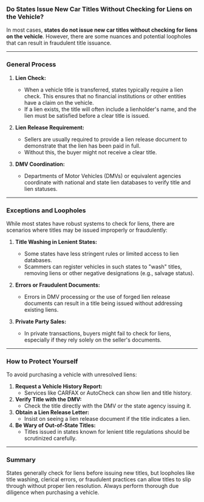 ### Do States Issue New Car Titles Without Checking for Liens on the Vehicle?

In most cases, **states do not issue new car titles without checking for liens on the vehicle**. However, there are some nuances and potential loopholes that can result in fraudulent title issuance.

---

### **General Process**
1. **Lien Check:**
    - When a vehicle title is transferred, states typically require a lien check. This ensures that no financial institutions or other entities have a claim on the vehicle.
    - If a lien exists, the title will often include a lienholder's name, and the lien must be satisfied before a clear title is issued.

2. **Lien Release Requirement:**
    - Sellers are usually required to provide a lien release document to demonstrate that the lien has been paid in full.
    - Without this, the buyer might not receive a clear title.

3. **DMV Coordination:**
    - Departments of Motor Vehicles (DMVs) or equivalent agencies coordinate with national and state lien databases to verify title and lien statuses.

---

### **Exceptions and Loopholes**
While most states have robust systems to check for liens, there are scenarios where titles may be issued improperly or fraudulently:

1. **Title Washing in Lenient States:**
    - Some states have less stringent rules or limited access to lien databases.
    - Scammers can register vehicles in such states to "wash" titles, removing liens or other negative designations (e.g., salvage status).

2. **Errors or Fraudulent Documents:**
    - Errors in DMV processing or the use of forged lien release documents can result in a title being issued without addressing existing liens.

3. **Private Party Sales:**
    - In private transactions, buyers might fail to check for liens, especially if they rely solely on the seller's documents.

---

### **How to Protect Yourself**
To avoid purchasing a vehicle with unresolved liens:
1. **Request a Vehicle History Report:**
    - Services like CARFAX or AutoCheck can show lien and title history.
2. **Verify Title with the DMV:**
    - Check the title directly with the DMV or the state agency issuing it.
3. **Obtain a Lien Release Letter:**
    - Insist on seeing a lien release document if the title indicates a lien.
4. **Be Wary of Out-of-State Titles:**
    - Titles issued in states known for lenient title regulations should be scrutinized carefully.

---

### **Summary**
States generally check for liens before issuing new titles, but loopholes like title washing, clerical errors, or fraudulent practices can allow titles to slip through without proper lien resolution. Always perform thorough due diligence when purchasing a vehicle.